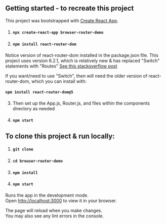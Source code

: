 ## Getting started - to recreate this project

This project was bootstrapped with [Create React App](https://github.com/facebook/create-react-app).

1. #### `npx create-react-app browser-router-demo`

2. #### `npm install react-router-dom`

Notice version of react-router-dom installed in the package.json file.
This project uses version 6.2.1, which is relatively new & has replaced "Switch" statements with "Routes"
[See this stackoverflow post](https://stackoverflow.com/questions/63124161/attempted-import-error-switch-is-not-exported-from-react-router-dom/69849271#69849271)

If you want/need to use "Switch", then will need the older version of react-router-dom, which you can install with:

#### `npm install react-router-dom@5`

3. Then set up the App.js, Router.js, and files within the components directory as needed

4. #### `npm start`

## To clone this project & run locally:

1. #### `git clone `

2. #### `cd browser-router-demo`

3. #### `npm install`

4. #### `npm start`

Runs the app in the development mode.\
Open [http://localhost:3000](http://localhost:3000) to view it in your browser.

The page will reload when you make changes.\
You may also see any lint errors in the console.
